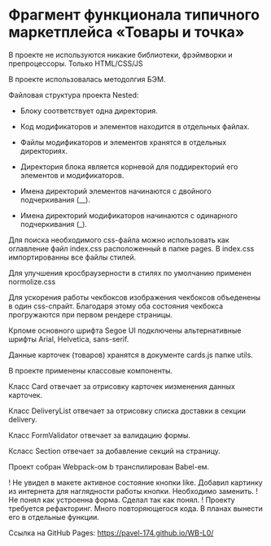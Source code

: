 # Фрагмент функционала типичного маркетплейса «Товары и точка»

В проекте не используются никакие библиотеки, фрэймворки и препроцессоры. Только HTML/CSS/JS	

В проекте использовалась методолгия БЭМ.

Файловая структура проекта Nested:

* Блоку соответствует одна директория.

* Код модификаторов и элементов находится в отдельных файлах.

* Файлы модификаторов и элементов хранятся в отдельных директориях.

* Директория блока является корневой для поддиректорий его элементов и модификаторов.

* Имена директорий элементов начинаются с двойного подчеркивания (__).

* Имена директорий модификаторов начинаются с одинарного подчеркивания (_).

Для поиска необходимого css-файла можно использовать как оглавление файл index.css расположенный в папке pages. В index.css импортированны все файлы стилей.

Для улучшения кросбраузерности в стилях по умолчанию применен normolize.css

Для ускорения работы чекбоксов изображения чекбоксов объеденены в один css-спрайт. Благодаря этому оба состояния чекбокса прогружаются при первом рендере страницы.

Крпоме основного шрифта Segoe UI подключены альтернативные шрифты Arial, Helvetica, sans-serif.

Данные карточек (товаров) хранятся в документе cards.js папке utils.

В проекте применены классовые компоненты.

Класс Card  отвечает за отрисовку карточек иизменения данных карточек.

Класс DeliveryList отвечает за отрисовку списка доставки в секции delivery.

Класс FormValidator отвечает за валидацию формы.

Ксласс Section отвечает за добавление секций на страницу.

Проект собран Webpack-ом b транспилирован Babel-ем.

! Не увидел в макете активное состояние кнопки like. Добавил картинку из интернета для наглядности работы кнопки. Необходимо заменить.
! Не понял как устроенна форма. Сделал так как понял.
! Проекту требуется рефакторинг. Много повторяющегося кода. В планах вынести его в отдельные функции.

Ссылка на GitHub Pages:
https://pavel-174.github.io/WB-L0/